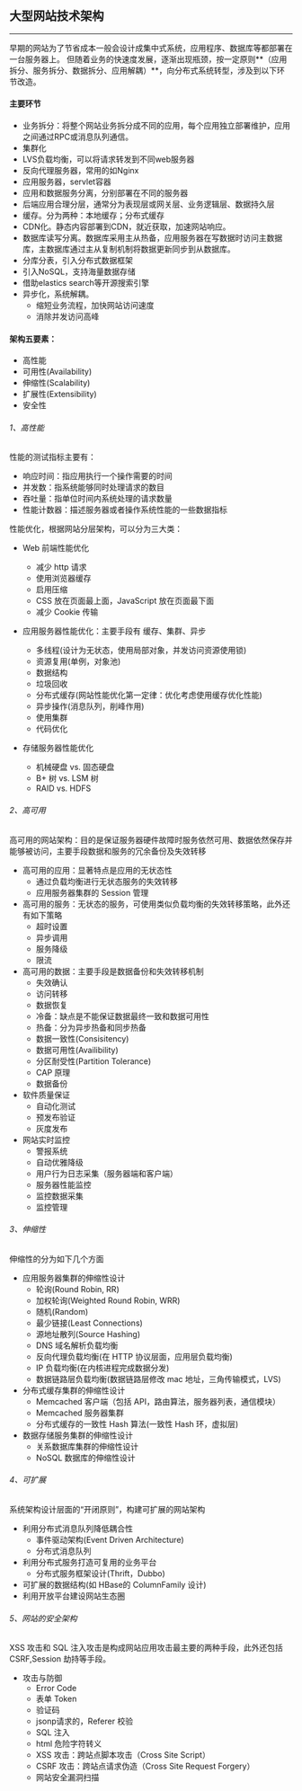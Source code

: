 ## 大型网站技术架构

---

早期的网站为了节省成本一般会设计成集中式系统，应用程序、数据库等都部署在一台服务器上。
但随着业务的快速度发展，逐渐出现瓶颈，按一定原则**（应用拆分、服务拆分、数据拆分、应用解耦）**，向分布式系统转型，涉及到以下环节改造。

#### 主要环节


* 	业务拆分：将整个网站业务拆分成不同的应用，每个应用独立部署维护，应用之间通过RPC或消息队列通信。
* 	集群化
* 	LVS负载均衡，可以将请求转发到不同web服务器
* 	反向代理服务器，常用的如Nginx
* 	应用服务器，servlet容器
* 	应用和数据服务分离，分别部署在不同的服务器
* 	后端应用合理分层，通常分为表现层或网关层、业务逻辑层、数据持久层
* 	缓存。分为两种：本地缓存；分布式缓存
*   CDN化。静态内容部署到CDN，就近获取，加速网站响应。
*   数据库读写分离。数据库采用主从热备，应用服务器在写数据时访问主数据库，主数据库通过主从复制机制将数据更新同步到从数据库。
*   分库分表，引入分布式数据框架
*   引入NoSQL，支持海量数据存储
*   借助elastics search等开源搜索引擎
*   异步化，系统解耦。
    * 缩短业务流程，加快网站访问速度
    * 消除并发访问高峰



#### 架构五要素：

* 高性能
* 可用性(Availability)
* 伸缩性(Scalability)
* 扩展性(Extensibility)
* 安全性


###### 1、高性能

性能的测试指标主要有：

  * 响应时间：指应用执行一个操作需要的时间
  * 并发数：指系统能够同时处理请求的数目
  * 吞吐量：指单位时间内系统处理的请求数量
  * 性能计数器：描述服务器或者操作系统性能的一些数据指标


性能优化，根据网站分层架构，可以分为三大类：

 * Web 前端性能优化
    * 减少 http 请求
    * 使用浏览器缓存
    * 启用压缩
    * CSS 放在页面最上面，JavaScript 放在页面最下面
    * 减少 Cookie 传输

*  应用服务器性能优化：主要手段有 缓存、集群、异步
    * 多线程(设计为无状态，使用局部对象，并发访问资源使用锁)
    * 资源复用(单例，对象池)
    * 数据结构
    * 垃圾回收
    * 分布式缓存(网站性能优化第一定律：优化考虑使用缓存优化性能)
    * 异步操作(消息队列，削峰作用)
    * 使用集群
    * 代码优化
 
 * 存储服务器性能优化
      * 机械硬盘 vs. 固态硬盘
      * B+ 树 vs. LSM 树
      * RAID vs. HDFS


###### 2、高可用

高可用的网站架构：目的是保证服务器硬件故障时服务依然可用、数据依然保存并能够被访问，主要手段数据和服务的冗余备份及失效转移

  * 高可用的应用：显著特点是应用的无状态性
      * 通过负载均衡进行无状态服务的失效转移
      * 应用服务器集群的 Session 管理
  * 高可用的服务：无状态的服务，可使用类似负载均衡的失效转移策略，此外还有如下策略
      * 超时设置
      * 异步调用
      * 服务降级
      * 限流
  * 高可用的数据：主要手段是数据备份和失效转移机制
      * 失效确认
      * 访问转移
      * 数据恢复
      * 冷备：缺点是不能保证数据最终一致和数据可用性
      * 热备：分为异步热备和同步热备
      * 数据一致性(Consisitency)
      * 数据可用性(Availibility)
      * 分区耐受性(Partition Tolerance)
      * CAP 原理
      * 数据备份
  * 软件质量保证
      * 自动化测试
      * 预发布验证
      * 灰度发布
  * 网站实时监控
      * 警报系统
      * 自动优雅降级
      * 用户行为日志采集（服务器端和客户端）
      * 服务器性能监控
      * 监控数据采集
      * 监控管理

###### 3、伸缩性


伸缩性的分为如下几个方面

  * 应用服务器集群的伸缩性设计
      * 轮询(Round Robin, RR)
      * 加权轮询(Weighted Round Robin, WRR)
      * 随机(Random)
      * 最少链接(Least Connections)
      * 源地址散列(Source Hashing)
      * DNS 域名解析负载均衡
      * 反向代理负载均衡(在 HTTP 协议层面，应用层负载均衡)
      * IP 负载均衡(在内核进程完成数据分发)
      * 数据链路层负载均衡(数据链路层修改 mac 地址，三角传输模式，LVS)
  * 分布式缓存集群的伸缩性设计
      * Memcached 客户端（包括 API，路由算法，服务器列表，通信模块）
      * Memcached 服务器集群
      * 分布式缓存的一致性 Hash 算法(一致性 Hash 环，虚拟层)
  * 数据存储服务集群的伸缩性设计
      * 关系数据库集群的伸缩性设计
      * NoSQL 数据库的伸缩性设计

###### 4、可扩展

系统架构设计层面的“开闭原则”，构建可扩展的网站架构

  * 利用分布式消息队列降低耦合性
      * 事件驱动架构(Event Driven Architecture)
      * 分布式消息队列
  * 利用分布式服务打造可复用的业务平台
      * 分布式服务框架设计(Thrift，Dubbo)
  * 可扩展的数据结构(如 HBase的 ColumnFamily 设计)
  * 利用开放平台建设网站生态圈

###### 5、网站的安全架构

XSS 攻击和 SQL 注入攻击是构成网站应用攻击最主要的两种手段，此外还包括 CSRF,Session 劫持等手段。
  
  * 攻击与防御
      * Error Code
      * 表单 Token
      * 验证码
      * jsonp请求的，Referer 校验
      * SQL 注入
      * html 危险字符转义
      * XSS 攻击：跨站点脚本攻击（Cross Site Script）
      * CSRF 攻击：跨站点请求伪造（Cross Site  Request Forgery）
      * 网站安全漏洞扫描

 